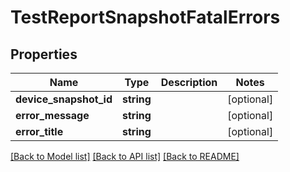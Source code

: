 # TestReportSnapshotFatalErrors

## Properties
Name | Type | Description | Notes
------------ | ------------- | ------------- | -------------
**device_snapshot_id** | **string** |  | [optional] 
**error_message** | **string** |  | [optional] 
**error_title** | **string** |  | [optional] 

[[Back to Model list]](../README.md#documentation-for-models) [[Back to API list]](../README.md#documentation-for-api-endpoints) [[Back to README]](../README.md)


